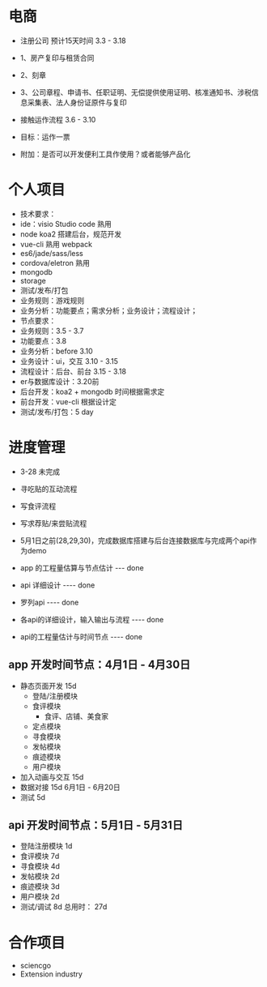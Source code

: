 # 电商
 * 注册公司 预计15天时间 3.3 - 3.18
  * 1、房产复印与租赁合同
  * 2、刻章
  * 3、公司章程、申请书、任职证明、无偿提供使用证明、核准通知书、涉税信息采集表、法人身份证原件与复印
 * 接触运作流程 3.6 - 3.10 
  * 目标：运作一票
 
 * 附加：是否可以开发便利工具作使用？或者能够产品化 

 
# 个人项目 
 * 技术要求：
  * ide：visio Studio code 熟用
  * node koa2 搭建后台，规范开发
  * vue-cli 熟用 webpack
  * es6/jade/sass/less
  * cordova/eletron 熟用
  * mongodb
  * storage
  * 测试/发布/打包
 * 业务规则：游戏规则
 * 业务分析：功能要点；需求分析；业务设计；流程设计；
 * 节点要求：
  * 业务规则：3.5 - 3.7 
  * 功能要点：3.8
  * 业务分析：before 3.10
  * 业务设计：ui，交互 3.10 - 3.15
  * 流程设计：后台、前台 3.15 - 3.18
  * er与数据库设计：3.20前
  * 后台开发：koa2 + mongodb 时间根据需求定
  * 前台开发：vue-cli 根据设计定 
  * 测试/发布/打包：5 day 

# 进度管理
 * 3-28 未完成
  * 寻吃贴的互动流程
  * 写食评流程
  * 写求荐贴/来尝贴流程
  * 5月1日之前(28,29,30)，完成数据库搭建与后台连接数据库与完成两个api作为demo

 * app 的工程量估算与节点估计 --- done
 * api 详细设计   ---- done
  * 罗列api      ---- done
  * 各api的详细设计，输入输出与流程  ---- done
 * api的工程量估计与时间节点 ---- done

  ## app 开发时间节点：4月1日 - 4月30日
   * 静态页面开发     15d
     * 登陆/注册模块
     * 食评模块
       * 食评、店铺、美食家
     * 定点模块
     * 寻食模块
     * 发帖模块
     * 痕迹模块
     * 用户模块
   * 加入动画与交互   15d
   * 数据对接         15d  6月1日 - 6月20日
   * 测试             5d

  ## api 开发时间节点：5月1日 - 5月31日
   * 登陆注册模块     1d
   * 食评模块         7d
   * 寻食模块         4d
   * 发帖模块         2d
   * 痕迹模块         3d
   * 用户模块         2d
   * 测试/调试        8d
   总用时：           27d

# 合作项目
 * sciencgo
 * Extension industry